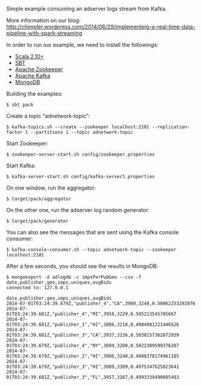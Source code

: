 Simple example consuming an adserver logs stream from Kafka.

More information on our blog: http://chimpler.wordpress.com/2014/06/29/implementing-a-real-time-data-pipeline-with-spark-streaming

In order to run our example, we need to install the followings:

* [Scala 2.10+](http://www.scala-lang.org/)
* [SBT](http://www.scala-sbt.org/)
* [Apache Zookeeper](http://zookeeper.apache.org/)
* [Apache Kafka](http://kafka.apache.org/)
* [MongoDB](http://www.mongodb.org/)


Building the examples:
    
    $ sbt pack

Create a topic “adnetwork-topic”:
    
    $ kafka-topics.sh --create --zookeeper localhost:2181 --replication-factor 1 --partitions 1 --topic adnetwork-topic
    
Start Zookeeper:
   
    $ zookeeper-server-start.sh config/zookeeper.properties
    
Start Kafka:

    $ kafka-server-start.sh config/kafka-server1.properties
    
On one window, run the aggregator:

    $ target/pack/aggregator

On the other one, run the adserver log random generator:

    $ target/pack/generator
You can also see the messages that are sent using the Kafka console consumer:

    $ kafka-console-consumer.sh --topic adnetwork-topic --zookeeper localhost:2181
    
After a few seconds, you should see the results in MongoDB:

    $ mongoexport -d adlogdb -c impsPerPubGeo --csv -f date,publisher,geo,imps,uniques,avgBids
    connected to: 127.0.0.1
     
    date,publisher,geo,imps,uniques,avgBids
    2014-07-01T03:24:39.679Z,"publisher_4","CA",3980,3248,0.50062253292876
    2014-07-01T03:24:39.681Z,"publisher_4","MI",3958,3229,0.505213545705667
    2014-07-01T03:24:39.681Z,"publisher_1","HI",3886,3218,0.4984981221446526
    2014-07-01T03:24:39.681Z,"publisher_3","CA",3937,3226,0.5038157362872939
    2014-07-01T03:24:39.679Z,"publisher_4","NY",3894,3200,0.5022389599376207
    2014-07-01T03:24:39.679Z,"publisher_2","HI",3906,3240,0.4988378174961185
    2014-07-01T03:24:39.679Z,"publisher_3","HI",3989,3309,0.4975347625823641
    2014-07-01T03:24:39.681Z,"publisher_3","FL",3957,3167,0.4993339490605483